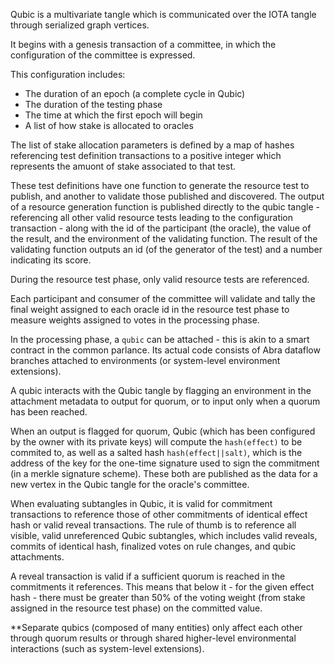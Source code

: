 
Qubic is a multivariate tangle which is communicated over the IOTA tangle through serialized graph vertices.

It begins with a genesis transaction of a committee, in which the configuration of the committee is expressed.

This configuration includes:

- The duration of an epoch (a complete cycle in Qubic)
- The duration of the testing phase
- The time at which the first epoch will begin
- A list of how stake is allocated to oracles

The list of stake allocation parameters is defined by a map of hashes referencing test definition transactions 
to a positive integer which represents the amuont of stake associated to that test.

These test definitions have one function to generate the resource test to publish, 
and another to validate those published and discovered. 
The output of a resource generation function is published directly to the qubic tangle - referencing all other valid resource tests leading to the configuration transaction - along with the id of the participant (the oracle), the value of the result, and the environment of the validating function.
The result of the validating function outputs an id (of the generator of the test) and a number indicating its score.

During the resource test phase, only valid resource tests are referenced.

Each participant and consumer of the committee will validate and tally the final weight assigned to each oracle id
in the resource test phase to measure weights assigned to votes in the processing phase.

In the processing phase, a `qubic` can be attached - this is akin to a smart contract in the common parlance. Its actual code consists of Abra dataflow branches attached to environments (or system-level environment extensions).

A qubic interacts with the Qubic tangle by flagging an environment in the attachment metadata to output for quorum, or to input only when a quorum has been reached.

When an output is flagged for quorum, Qubic (which has been configured by the owner with its private keys) will compute the `hash(effect)` to be commited to, as well as a salted hash `hash(effect||salt)`, which is the address of the key for the one-time signature used to sign the commitment (in a merkle signature scheme). These both are published as the data for a new vertex in the Qubic tangle for the oracle's committee.

When evaluating subtangles in Qubic, it is valid for commitment transactions to reference those of other commitments of identical effect hash or valid reveal transactions. The rule of thumb is to reference all visible, valid unreferenced Qubic subtangles, which includes valid reveals, commits of identical hash, finalized votes on rule changes, and qubic attachments.

A reveal transaction is valid if a sufficient quorum is reached in the commitments it references. This means that below it - for the given effect hash - there must be greater than 50% of the voting weight (from stake assigned in the resource test phase) on the committed value.


**Separate qubics (composed of many entities) only affect each other through quorum results or through shared higher-level environmental interactions (such as system-level extensions).

